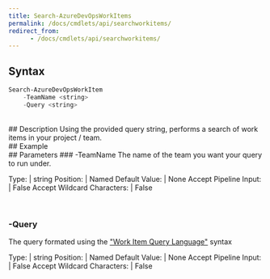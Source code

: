 ```yaml
---
title: Search-AzureDevOpsWorkItems
permalink: /docs/cmdlets/api/searchworkitems/
redirect_from:
      - /docs/cmdlets/api/searchworkitems/
---
```


## Syntax
```powershell
Search-AzureDevOpsWorkItem
    -TeamName <string>
    -Query <string>
```

<br>
## Description
Using the provided query string, performs a search of work items in your project / team.

<br>
## Example
<!-- Generate Example -->

<br>
## Parameters
### -TeamName
    The name of the team you want your query to run under.

Type: | string
Position: | Named
Default Value: | None
Accept Pipeline Input: | False
Accept Wildcard Characters: | False

<br>

### -Query
The query formated using the ["Work Item Query Language"](https://docs.microsoft.com/en-us/azure/devops/boards/queries/wiql-syntax?view=azure-devops) syntax

Type: | string
Position: | Named
Default Value: | None
Accept Pipeline Input: | False
Accept Wildcard Characters: | False